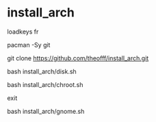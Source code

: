 # install_arch
loadkeys fr

pacman -Sy git

git clone https://github.com/theofff/install_arch.git

bash install_arch/disk.sh

bash install_arch/chroot.sh

exit

bash install_arch/gnome.sh
